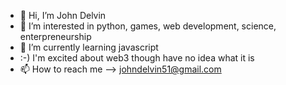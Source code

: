 - 👋 Hi, I’m John Delvin
- 👀 I’m interested in python, games, web development, science, enterpreneurship
- 🌱 I’m currently learning javascript
- :-) I'm excited about web3 though have no idea what it is
- 📫 How to reach me --> johndelvin51@gmail.com

<!---
John4650-hub/John4650-hub is a ✨ special ✨ repository because its `README.md` (this file) appears on your GitHub profile.
You can click the Preview link to take a look at your changes.
--->
